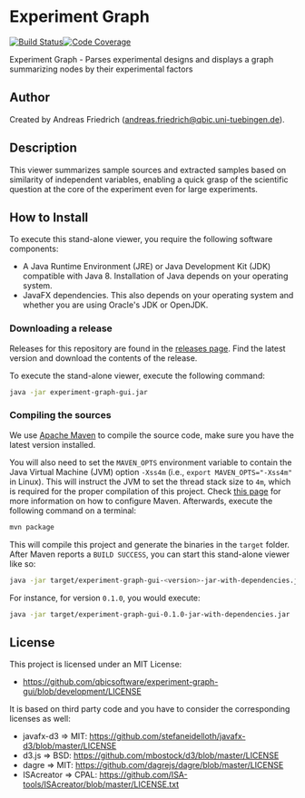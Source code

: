 # Experiment Graph

[![Build Status](https://travis-ci.com/qbicsoftware/experiment-graph-gui.svg?branch=development)](https://travis-ci.com/qbicsoftware/experiment-graph-gui)[![Code Coverage]( https://codecov.io/gh/qbicsoftware/experiment-graph-gui/branch/development/graph/badge.svg)](https://codecov.io/gh/qbicsoftware/experiment-graph-gui)

Experiment Graph - Parses experimental designs and displays a graph summarizing nodes by their experimental factors

## Author
Created by Andreas Friedrich (andreas.friedrich@qbic.uni-tuebingen.de).

## Description
This viewer summarizes sample sources and extracted samples based on similarity of independent variables, enabling a quick grasp of the scientific question at the core of the experiment even for large experiments. 

## How to Install
To execute this stand-alone viewer, you require the following software components:
* A Java Runtime Environment (JRE) or Java Development Kit (JDK) compatible with Java 8. Installation of Java depends on your operating system.
* JavaFX dependencies. This also depends on your operating system and whether you are using Oracle's JDK or OpenJDK.

### Downloading a release
Releases for this repository are found in the [releases page](https://github.com/qbicsoftware/experiment-graph-gui/releases). Find the latest version and download the contents of the release.

To execute the stand-alone viewer, execute the following command:

```sh
java -jar experiment-graph-gui.jar
```

### Compiling the sources
We use [Apache Maven](maven) to compile the source code, make sure you have the latest version installed.

You will also need to set the `MAVEN_OPTS` environment variable to contain the Java Virtual Machine (JVM) option `-Xss4m` (i.e., `export MAVEN_OPTS="-Xss4m"` in Linux). This will instruct the JVM to set the thread stack size to `4m`, which is required for the proper compilation of this project. Check [this page](http://maven.apache.org/configure.html) for more information on how to configure Maven. Afterwards, execute the following command on a terminal:

```sh
mvn package
```

This will compile this project and generate the binaries in the `target` folder. After Maven reports a `BUILD SUCCESS`, you can start this stand-alone viewer like so:

```sh
java -jar target/experiment-graph-gui-<version>-jar-with-dependencies.jar
```

For instance, for version `0.1.0`, you would execute:

```sh
java -jar target/experiment-graph-gui-0.1.0-jar-with-dependencies.jar
```

## License
This project is licensed under an MIT License:

* https://github.com/qbicsoftware/experiment-graph-gui/blob/development/LICENSE

It is based on third party code and you have to consider the corresponding licenses as well:

* javafx-d3 => MIT: https://github.com/stefaneidelloth/javafx-d3/blob/master/LICENSE
* d3.js => BSD: https://github.com/mbostock/d3/blob/master/LICENSE
* dagre => MIT: https://github.com/dagrejs/dagre/blob/master/LICENSE
* ISAcreator => CPAL: https://github.com/ISA-tools/ISAcreator/blob/master/LICENSE.txt


[maven]: https://maven.apache.org/

